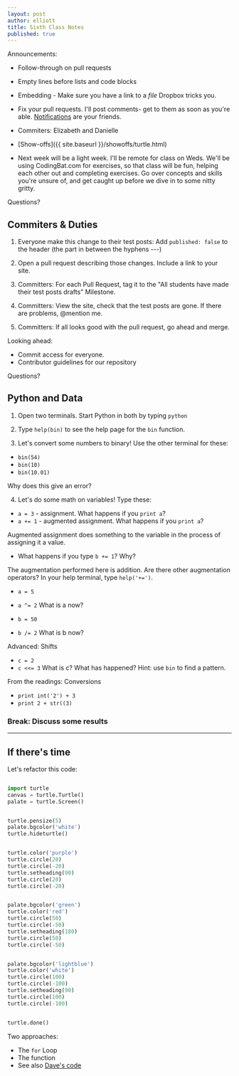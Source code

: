 ```yaml
---
layout: post
author: elliott
title: Sixth Class Notes
published: true
---
```


Announcements:

* Follow-through on pull requests
* Empty lines before lists and code blocks
* Embedding - Make sure you have a link to a *file*  Dropbox tricks you.

* Fix your pull requests.  I'll post comments- get to them as soon as you're able.  [Notifications](http://github.com/notifications) are your friends.
* Commiters: Elizabeth and Danielle

* [Show-offs]({{ site.baseurl }}/showoffs/turtle.html)

* Next week will be a light week.  I'll be remote for class on Weds.  We'll be using CodingBat.com for exercises, so that class will be fun, helping each other out and completing exercises.  Go over concepts and skills you're unsure of, and get caught up before we dive in to some nitty gritty.

Questions?


## Commiters & Duties

1. Everyone make this change to their test posts:  Add `published: false` to the header (the part in between the hyphens ---)

2. Open a pull request describing those changes.  Include a link to your site.

3. Committers: For each Pull Request, tag it to the "All students have made their test posts drafts" Milestone.

4. Committers: View the site, check that the test posts are gone.  If there are problems, @mention me.

5. Committers: If all looks good with the pull request, go ahead and merge.

Looking ahead: 

* Commit access for everyone.
* Contributor guidelines for our repository

Questions?


## Python and Data

1. Open two terminals. Start Python in both by typing `python`

2. Type `help(bin)` to see the help page for the `bin` function.

3. Let's convert some numbers to binary!  Use the other terminal for these:

* `bin(54)`
* `bin(10)` 
* `bin(10.01)`

Why does this give an error?  

4. Let's do some math on variables!  Type these:

* `a = 3` - assignment.  What happens if you `print a`?
* `a += 1` - augmented assignment. What happens if you `print a`?

Augmented assignment does something to the variable in the process of assigning it a value.

* What happens if you type `b += 1`?  Why?

The augmentation performed here is addition.  Are there other augmentation operators?  In your help terminal, type `help('+=')`.

* `a = 5`
* `a ^= 2`  What is a now?

* `b = 50`
* `b /= 2`  What is b now?

Advanced: Shifts

* `c = 2`
* `c <<= 3`  What is c?  What has happened?  Hint: use `bin` to find a pattern.

From the readings: Conversions

* `print int('2') + 3`
* `print 2 + str((3)`

### Break: Discuss some results

________________

## If there's time

Let's refactor this code:

```python

import turtle
canvas = turtle.Turtle()
palate = turtle.Screen()


turtle.pensize(5)
palate.bgcolor('white')
turtle.hideturtle()


turtle.color('purple')
turtle.circle(20)
turtle.circle(-20)
turtle.setheading(90)
turtle.circle(20)
turtle.circle(-20)


palate.bgcolor('green')
turtle.color('red')
turtle.circle(50)
turtle.circle(-50)
turtle.setheading(180)
turtle.circle(50)
turtle.circle(-50)


palate.bgcolor('lightblue')
turtle.color('white')
turtle.circle(100)
turtle.circle(-100)
turtle.setheading(90)
turtle.circle(100)
turtle.circle(-100)


turtle.done()
```


Two approaches:

* The `for` Loop
* The function
* See also [Dave's code](http://silshack.github.io/fall2013/post/2013/09/09/Daves-circles.html)
